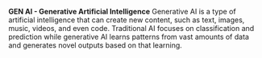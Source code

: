 **GEN AI - Generative Artificial Intelligence**
        Generative AI  is a type of artificial intelligence that can create new content, such as text, images, music, videos, and even code. Traditional AI focuses on classification and prediction while generative AI learns patterns from vast amounts of data and generates novel outputs based on that learning.
        
